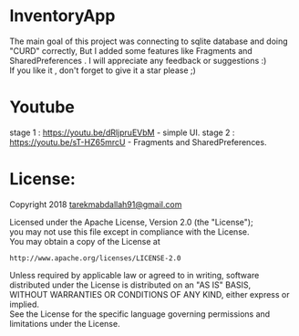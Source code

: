 # InventoryApp
The main goal of this project was connecting to sqlite database and doing "CURD" correctly,
But I added some features like Fragments and SharedPreferences .
I will appreciate any feedback or suggestions :)      
If you like it , don't forget to give it a star please ;)

# Youtube
stage 1 : https://youtu.be/dRljpruEVbM - simple UI.
stage 2 : https://youtu.be/sT-HZ65mrcU - Fragments and SharedPreferences.

# License:

Copyright 2018  tarekmabdallah91@gmail.com

Licensed under the Apache License, Version 2.0 (the "License");  
you may not use this file except in compliance with the License.    
You may obtain a copy of the License at

    http://www.apache.org/licenses/LICENSE-2.0

Unless required by applicable law or agreed to in writing, software  
distributed under the License is distributed on an "AS IS" BASIS,  
WITHOUT WARRANTIES OR CONDITIONS OF ANY KIND, either express or implied.  
See the License for the specific language governing permissions and  
limitations under the License.
